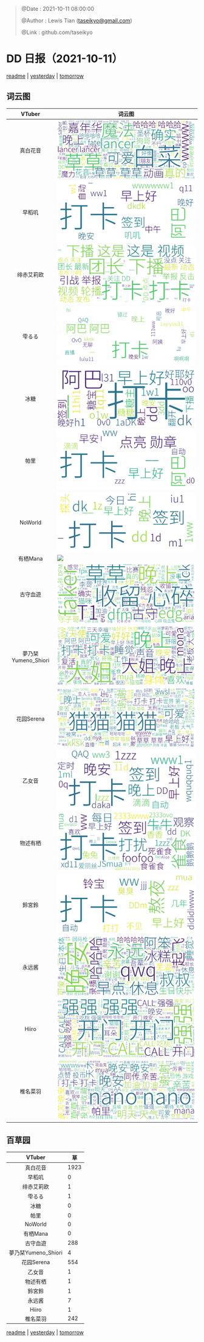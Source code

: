 > @Date    : 2021-10-11 08:00:00
>
> @Author  : Lewis Tian (taseikyo@gmail.com)
>
> @Link    : github.com/taseikyo

# DD 日报（2021-10-11）

[readme](../README.md) | [yesterday](2021-10-10.md) | [tomorrow](2021-10-12.md)

## 词云图

|VTuber|词云图|
|:-:|-|
|真白花音|![](../../images/daily/21402309_2021-10-11_purge_wordcloud.png)|
|早稻叽|![](../../images/daily/41682_2021-10-11_purge_wordcloud.png)|
|绯赤艾莉欧|![](../../images/daily/21396545_2021-10-11_purge_wordcloud.png)|
|雫るる|![](../../images/daily/21013446_2021-10-11_purge_wordcloud.png)|
|冰糖|![](../../images/daily/876396_2021-10-11_purge_wordcloud.png)|
|帕里|![](../../images/daily/4895312_2021-10-11_purge_wordcloud.png)|
|NoWorld|![](../../images/daily/21448649_2021-10-11_purge_wordcloud.png)|
|有栖Mana|![](../../images/daily/6542258_2021-10-11_purge_wordcloud.png)|
|古守血遊|![](../../images/daily/8725120_2021-10-11_purge_wordcloud.png)|
|夢乃栞Yumeno_Shiori|![](../../images/daily/14052636_2021-10-11_purge_wordcloud.png)|
|花园Serena|![](../../images/daily/14327465_2021-10-11_purge_wordcloud.png)|
|乙女音|![](../../images/daily/21320551_2021-10-11_purge_wordcloud.png)|
|物述有栖|![](../../images/daily/21449083_2021-10-11_purge_wordcloud.png)|
|鈴宮鈴|![](../../images/daily/21685677_2021-10-11_purge_wordcloud.png)|
|永远酱|![](../../images/daily/21701071_2021-10-11_purge_wordcloud.png)|
|Hiiro|![](../../images/daily/21919321_2021-10-11_purge_wordcloud.png)|
|椎名菜羽|![](../../images/daily/22347054_2021-10-11_purge_wordcloud.png)|

## 百草园

|VTuber|草|
|:-:|-|
|真白花音|1923|
|早稻叽|0|
|绯赤艾莉欧|1|
|雫るる|1|
|冰糖|0|
|帕里|0|
|NoWorld|0|
|有栖Mana|0|
|古守血遊|288|
|夢乃栞Yumeno_Shiori|4|
|花园Serena|554|
|乙女音|1|
|物述有栖|1|
|鈴宮鈴|1|
|永远酱|7|
|Hiiro|1|
|椎名菜羽|242|

[readme](../README.md) | [yesterday](2021-10-10.md) | [tomorrow](2021-10-12.md)
